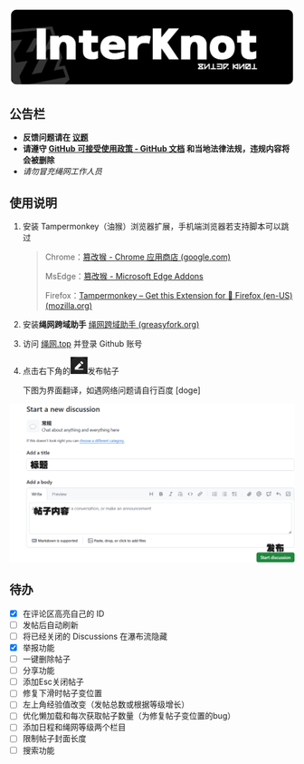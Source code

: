 ![Banner](./readme-assets/banner.svg)

## 公告栏

- **反馈问题请在 [议题](https://github.com/share121/inter-knot/issues)**
- **请遵守 [GitHub 可接受使用政策 - GitHub 文档](https://docs.github.com/zh/site-policy/acceptable-use-policies/github-acceptable-use-policies) 和当地法律法规，违规内容将会被删除**
- _请勿冒充绳网工作人员_

## 使用说明

1. 安装 Tampermonkey（油猴）浏览器扩展，手机端浏览器若支持脚本可以跳过

   > Chrome：[篡改猴 - Chrome 应用商店 (google.com)](https://chromewebstore.google.com/detail/篡改猴/dhdgffkkebhmkfjojejmpbldmpobfkfo)
   >
   > MsEdge：[篡改猴 - Microsoft Edge Addons](https://microsoftedge.microsoft.com/addons/detail/篡改猴/iikmkjmpaadaobahmlepeloendndfphd)
   >
   > Firefox：[Tampermonkey – Get this Extension for 🦊 Firefox (en-US) (mozilla.org)](https://addons.mozilla.org/en-US/firefox/addon/tampermonkey/)

2. 安装**绳网跨域助手** [绳网跨域助手 (greasyfork.org)](https://greasyfork.org/zh-CN/scripts/502874-绳网跨域助手)

3. 访问 [绳网.top](https://绳网.top) 并登录 Github 账号

4. 点击右下角的<img src="./readme-assets/br-icon.png" style="zoom:50%;" />发布帖子

   下图为界面翻译，如遇网络问题请自行百度 [doge]

![](./readme-assets/edit.png)

## 待办

- [x] 在评论区高亮自己的 ID
- [ ] 发帖后自动刷新
- [ ] 将已经关闭的 Discussions 在瀑布流隐藏
- [x] 举报功能
- [ ] 一键删除帖子
- [ ] 分享功能
- [ ] 添加Esc关闭帖子
- [ ] 修复下滑时帖子变位置
- [ ] 左上角经验值改变（发帖总数或根据等级增长）
- [ ] 优化懒加载和每次获取帖子数量（为修复帖子变位置的bug）
- [ ] 添加日程和绳网等级两个栏目
- [ ] 限制帖子封面长度
- [ ] 搜索功能
